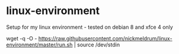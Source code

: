 # linux-environment
Setup for my linux environment - tested on debian 8 and xfce 4 only

wget -q -O - https://raw.githubusercontent.com/nickmeldrum/linux-environment/master/run.sh | source /dev/stdin
